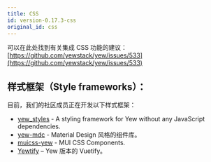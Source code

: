 ```yaml
---
title: CSS
id: version-0.17.3-css
original_id: css
---
```


<todo></todo>

可以在此处找到有关集成 CSS 功能的建议： [https://github.com/yewstack/yew/issues/533](https://github.com/yewstack/yew/issues/533)

## 样式框架（Style frameworks）：

目前，我们的社区成员正在开发以下样式框架：

- [yew_styles](https://github.com/spielrs/yew_styles) - A styling framework for Yew without any JavaScript dependencies.
- [yew-mdc](https://github.com/dungeonfog/yew-mdc) - Material Design 风格的组件库。
- [muicss-yew](https://github.com/AlephAlpha/muicss-yew) - MUI CSS Components.
- [Yewtify](https://github.com/yewstack/yewtify) – Yew 版本的 Vuetify。
